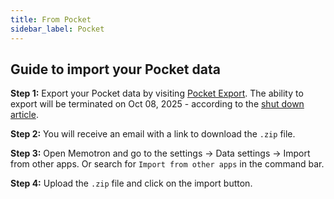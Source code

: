 ```yaml
---
title: From Pocket
sidebar_label: Pocket
---
```


## Guide to import your Pocket data

**Step 1:** Export your Pocket data by visiting [Pocket Export](https://getpocket.com/export). The ability to export will be terminated on Oct 08, 2025 - according to the [shut down article](https://support.mozilla.org/en-US/kb/future-of-pocket).

**Step 2:** You will receive an email with a link to download the `.zip` file.

**Step 3:** Open Memotron and go to the settings -> Data settings -> Import from other apps. Or search for `Import from other apps` in the command bar.

**Step 4:** Upload the `.zip` file and click on the import button.
